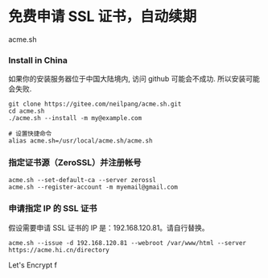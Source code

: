 # 免费申请 SSL 证书，自动续期

 acme.sh 
### Install in China

如果你的安装服务器位于中国大陆境内, 访问 github 可能会不成功. 所以安装可能会失败.

```
git clone https://gitee.com/neilpang/acme.sh.git
cd acme.sh
./acme.sh --install -m my@example.com

# 设置快捷命令
alias acme.sh=/usr/local/acme.sh/acme.sh
```

### 指定证书源（ZeroSSL）并注册帐号

```
acme.sh --set-default-ca --server zerossl
acme.sh --register-account -m myemail@gmail.com
```

### 申请指定 IP 的 SSL 证书

假设需要申请 SSL 证书的 IP 是：192.168.120.81。请自行替换。

```
acme.sh --issue -d 192.168.120.81 --webroot /var/www/html --server https://acme.hi.cn/directory
```





Let's Encrypt f

